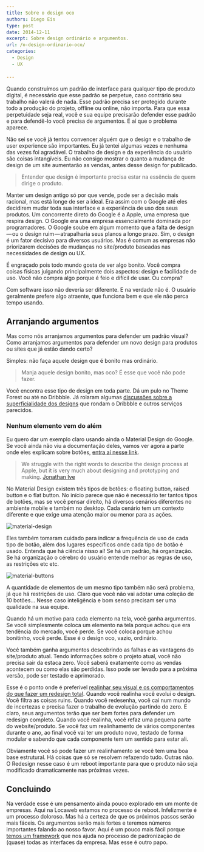 ```yaml
---
title: Sobre o design oco
authors: Diego Eis
type: post
date: 2014-12-11
excerpt: Sobre design ordinário e argumentos.
url: /o-design-ordinario-oco/
categories:
  - Design
  - UX

---
```

Quando construímos um padrão de interface para qualquer tipo de produto digital, é necessário que esse padrão se perpetue, caso contrário seu trabalho não valerá de nada. Esse padrão precisa ser protegido durante todo a produção do projeto, offline ou online, não importa. Para que essa perpetuidade seja real, você e sua equipe precisarão defender esse padrão e para defendê-lo você precisa de argumentos. É aí que o problema aparece.

Não sei se você já tentou convencer alguém que o design e o trabalho de user experience são importantes. Eu já tentei algumas vezes e nenhuma das vezes foi agradável. O trabalho de design e da experiência do usuário são coisas intangíveis. Eu não consigo mostrar o quanto a mudança de design de um site aumentarão as vendas, antes desse design for publicado.

> Entender que design é importante precisa estar na essência de quem dirige o produto.

Manter um design antigo só por que vende, pode ser a decisão mais racional, mas está longe de ser a ideal. Era assim com o Google até eles decidirem mudar toda sua interface e a experiência de uso dos seus produtos. Um concorrente direto do Google é a Apple, uma empresa que respira design. O Google era uma empresa essencialmente dominada por programadores. O Google soube em algum momento que a falta de design — ou o design ruim — atrapalharia seus planos a longo prazo. Sim, o design é um fator decisivo para diversos usuários. Mas é comum as empresas não priorizarem decisões de mudanças no site/produto baseadas nas necessidades de design ou UX.

É engraçado pois todo mundo gosta de ver algo bonito. Você compra coisas físicas julgando principalmente dois aspectos: design e facilidade de uso. Você não compra algo porque é feio e difícil de usar. Ou compra?

Com software isso não deveria ser diferente. E na verdade não é. O usuário geralmente prefere algo atraente, que funciona bem e que ele não perca tempo usando.

## Arranjando argumentos

Mas como nós arranjamos argumentos para defender um padrão visual? Como arranjamos argumentos para defender um novo design para produtos ou sites que já estão dando certo?

Simples: não faça aquele design que é bonito mas ordinário.

> Manja aquele design bonito, mas oco? É esse que você não pode fazer.

Você encontra esse tipo de design em toda parte. Dá um pulo no Theme Forest ou até no Dribbble. Já rolaram algumas [discussões sobre a superficialidade dos designs][1] que rondam o Dribbble e outros serviços parecidos.

### Nenhum elemento vem do além

Eu quero dar um exemplo claro usando ainda o Material Design do Google. Se você ainda não viu a documentação deles, vamos ver agora a parte onde eles explicam sobre botões, [entra aí nesse link][2].

> We struggle with the right words to describe the design process at Apple, but it is very much about designing and prototyping and making. [Jonathan Ive][3]

No Material Design existem três tipos de botões: o floating button, raised button e o flat button. No início parece que não é necessário ter tantos tipos de botões, mas se você pensar direito, há diversos cenários diferentes no ambiente mobile e também no desktop. Cada cenário tem um contexto diferente e que exige uma atenção maior ou menor para as ações.
  
<img src="https://raw.githubusercontent.com/diegoeis/tableless-static-images/master/2014/12/material-design.png" alt="material-design" width="928" height="799" class="alignnone size-full wp-image-46185" srcset="uploads/2014/12/material-design.png 928w, uploads/2014/12/material-design-161x139.png 161w, uploads/2014/12/material-design-400x344.png 400w" sizes="(max-width: 928px) 100vw, 928px" />

Eles também tomaram cuidado para indicar a frequência de uso de cada tipo de botão, além dos lugares específicos onde cada tipo de botão é usado. Entenda que há ciência nisso aí! Se há um padrão, há organização. Se há organização o cérebro do usuário entende melhor as regras de uso, as restrições etc etc.

<img src="https://raw.githubusercontent.com/diegoeis/tableless-static-images/master/2014/12/material-buttons.png" alt="material-buttons" width="1400" height="736" class="alignnone size-full wp-image-46186" srcset="uploads/2014/12/material-buttons.png 1400w, uploads/2014/12/material-buttons-265x139.png 265w, uploads/2014/12/material-buttons-400x210.png 400w" sizes="(max-width: 1400px) 100vw, 1400px" />

A quantidade de elementos de um mesmo tipo também não será problema, já que há restrições de uso. Claro que você não vai adotar uma coleção de 10 botões… Nesse caso inteligência e bom senso precisam ser uma qualidade na sua equipe.

Quando há um motivo para cada elemento na tela, você ganha argumentos. Se você simplesmente coloca um elemento na tela porque achou que era tendência do mercado, você perde. Se você coloca porque achou bonitinho, você perde. Esse é o design oco, vazio, ordinário.

Você também ganha argumentos descobrindo as falhas e as vantagens do site/produto atual. Tendo informações sobre o projeto atual, você não precisa sair da estaca zero. Você saberá exatamente como as vendas acontecem ou como elas são perdidas. Isso pode ser levado para a próxima versão, pode ser testado e aprimorado.

Esse é o ponto onde é preferível [realinhar seu visual e os comportamentos do que fazer um redesign total][4]. Quando você realinha você evolui o design. Você filtra as coisas ruins. Quando você redesenha, você cai num mundo de incertezas e precisa fazer o trabalho de evolução partindo do zero. E claro, seus argumentos terão que ser bem fortes para defender um redesign completo. Quando você realinha, você refaz uma pequena parte do website/produto. Se você faz um realinhamento de vários componentes durante o ano, ao final você vai ter um produto novo, testado de forma modular e sabendo que cada componente tem um sentido para estar ali.

Obviamente você só pode fazer um realinhamento se você tem uma boa base estrutural. Há coisas que só se resolvem refazendo tudo. Outras não. O Redesign nesse caso é um reboot importante para que o produto não seja modificado dramaticamente nas próximas vezes.

## Concluindo

Na verdade esse é um pensamento ainda pouco explorado em um monte de empresas. Aqui na Locaweb estamos no processo de reboot. Infelizmente é um processo doloroso. Mas há a certeza de que os próximos passos serão mais fáceis. Os argumentos serão mais fortes e teremos números importantes falando ao nosso favor. Aqui é um pouco mais fácil porque [temos um framework][5] que nos ajuda no processo de padronização de (quase) todas as interfaces da empresa. Mas esse é outro papo.

 [1]: http://blog.intercom.io/the-dribbblisation-of-design/
 [2]: http://www.google.com/design/spec/components/buttons.html
 [3]: http://www.standard.co.uk/lifestyle/london-life/sir-jonathan-ive-the-iman-cometh-7562170.html
 [4]: http://alistapart.com/article/redesignrealign
 [5]: http://locaweb.github.io/locawebstyle/
